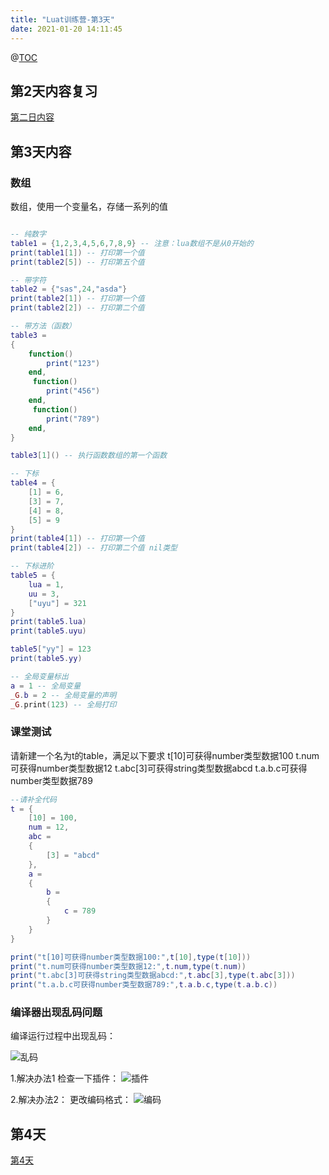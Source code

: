 ```yaml
---
title: "Luat训练营-第3天"
date: 2021-01-20 14:11:45
---
```


@[TOC](Luat训练营-第3天)

## 第2天内容复习
[第二日内容](http://doc.openluat.com/article/2353/0)

## 第3天内容
### 数组
数组，使用一个变量名，存储一系列的值
```lua

-- 纯数字
table1 = {1,2,3,4,5,6,7,8,9} -- 注意：lua数组不是从0开始的
print(table1[1]) -- 打印第一个值
print(table2[5]) -- 打印第五个值

-- 带字符
table2 = {"sas",24,"asda"}
print(table2[1]) -- 打印第一个值
print(table2[2]) -- 打印第二个值

-- 带方法（函数）
table3 =
{
    function()
        print("123")
    end,
     function()
        print("456")
    end,
     function()
        print("789")
    end,
}

table3[1]() -- 执行函数数组的第一个函数

-- 下标
table4 = {
    [1] = 6,
    [3] = 7,
    [4] = 8,
    [5] = 9
}
print(table4[1]) -- 打印第一个值
print(table4[2]) -- 打印第二个值 nil类型

-- 下标进阶
table5 = {
    lua = 1,
    uu = 3,
    ["uyu"] = 321
}
print(table5.lua)
print(table5.uyu)

table5["yy"] = 123
print(table5.yy)

-- 全局变量标出
a = 1 -- 全局变量
_G.b = 2 -- 全局变量的声明
_G.print(123) -- 全局打印
```
### 课堂测试

请新建一个名为t的table，满足以下要求
t[10]可获得number类型数据100
t.num可获得number类型数据12
t.abc[3]可获得string类型数据abcd
t.a.b.c可获得number类型数据789
```lua
--请补全代码
t = {
	[10] = 100,
	num = 12,
	abc =
	{
		[3] = "abcd"
	},
	a =
	{
		b =
		{
			c = 789
		}
	}
}

print("t[10]可获得number类型数据100:",t[10],type(t[10]))
print("t.num可获得number类型数据12:",t.num,type(t.num))
print("t.abc[3]可获得string类型数据abcd:",t.abc[3],type(t.abc[3]))
print("t.a.b.c可获得number类型数据789:",t.a.b.c,type(t.a.b.c))
```

### 编译器出现乱码问题
编译运行过程中出现乱码：

![乱码](https://img-blog.csdnimg.cn/20210120141301537.png?x-oss-process=image/watermark,type_ZmFuZ3poZW5naGVpdGk,shadow_10,text_aHR0cHM6Ly9ibG9nLmNzZG4ubmV0L3FxXzQ0ODU3NzAw,size_16,color_FFFFFF,t_70#pic_center)


1.解决办法1
检查一下插件：
![插件](https://img-blog.csdnimg.cn/20210120141310657.png?x-oss-process=image/watermark,type_ZmFuZ3poZW5naGVpdGk,shadow_10,text_aHR0cHM6Ly9ibG9nLmNzZG4ubmV0L3FxXzQ0ODU3NzAw,size_16,color_FFFFFF,t_70#pic_center)



2.解决办法2：
更改编码格式：
![编码](https://img-blog.csdnimg.cn/20210120141340521.png#pic_center)
## 第4天
[第4天](http://doc.openluat.com/article/2372/0)

